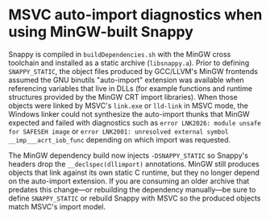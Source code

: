 # MSVC auto-import diagnostics when using MinGW-built Snappy

Snappy is compiled in `buildDependencies.sh` with the MinGW cross toolchain and installed as a static archive (`libsnappy.a`).
Prior to defining `SNAPPY_STATIC`, the object files produced by GCC/LLVM's MinGW frontends assumed the GNU binutils
"auto-import" extension was available when referencing variables that live in DLLs (for example functions and runtime
structures provided by the MinGW CRT import libraries). When those objects were linked by MSVC's `link.exe` or `lld-link` in
MSVC mode, the Windows linker could not synthesize the auto-import thunks that MinGW expected and failed with diagnostics such
as `error LNK2026: module unsafe for SAFESEH image` or `error LNK2001: unresolved external symbol __imp___acrt_iob_func`
depending on which import was requested.

The MinGW dependency build now injects `-DSNAPPY_STATIC` so Snappy's headers drop the `__declspec(dllimport)` annotations.
MinGW still produces objects that link against its own static C runtime, but they no longer depend on the auto-import
extension. If you are consuming an older archive that predates this change—or rebuilding the dependency manually—be sure to
define `SNAPPY_STATIC` or rebuild Snappy with MSVC so the produced objects match MSVC's import model.
